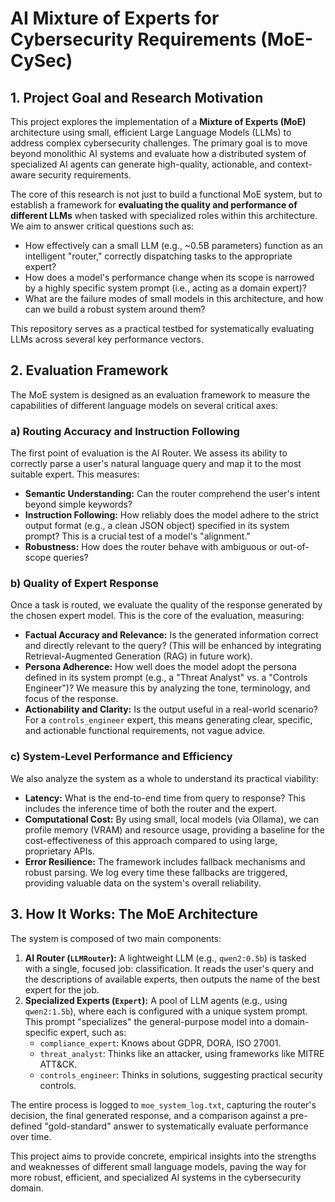# AI Mixture of Experts for Cybersecurity Requirements (MoE-CySec)

## 1. Project Goal and Research Motivation

This project explores the implementation of a **Mixture of Experts (MoE)** architecture using small, efficient Large Language Models (LLMs) to address complex cybersecurity challenges. The primary goal is to move beyond monolithic AI systems and evaluate how a distributed system of specialized AI agents can generate high-quality, actionable, and context-aware security requirements.

The core of this research is not just to build a functional MoE system, but to establish a framework for **evaluating the quality and performance of different LLMs** when tasked with specialized roles within this architecture. We aim to answer critical questions such as:
*   How effectively can a small LLM (e.g., ~0.5B parameters) function as an intelligent "router," correctly dispatching tasks to the appropriate expert?
*   How does a model's performance change when its scope is narrowed by a highly specific system prompt (i.e., acting as a domain expert)?
*   What are the failure modes of small models in this architecture, and how can we build a robust system around them?

This repository serves as a practical testbed for systematically evaluating LLMs across several key performance vectors.

## 2. Evaluation Framework

The MoE system is designed as an evaluation framework to measure the capabilities of different language models on several critical axes:

### a) Routing Accuracy and Instruction Following
The first point of evaluation is the AI Router. We assess its ability to correctly parse a user's natural language query and map it to the most suitable expert. This measures:
*   **Semantic Understanding:** Can the router comprehend the user's intent beyond simple keywords?
*   **Instruction Following:** How reliably does the model adhere to the strict output format (e.g., a clean JSON object) specified in its system prompt? This is a crucial test of a model's "alignment."
*   **Robustness:** How does the router behave with ambiguous or out-of-scope queries?

### b) Quality of Expert Response
Once a task is routed, we evaluate the quality of the response generated by the chosen expert model. This is the core of the evaluation, measuring:
*   **Factual Accuracy and Relevance:** Is the generated information correct and directly relevant to the query? (This will be enhanced by integrating Retrieval-Augmented Generation (RAG) in future work).
*   **Persona Adherence:** How well does the model adopt the persona defined in its system prompt (e.g., a "Threat Analyst" vs. a "Controls Engineer")? We measure this by analyzing the tone, terminology, and focus of the response.
*   **Actionability and Clarity:** Is the output useful in a real-world scenario? For a `controls_engineer` expert, this means generating clear, specific, and actionable functional requirements, not vague advice.

### c) System-Level Performance and Efficiency
We also analyze the system as a whole to understand its practical viability:
*   **Latency:** What is the end-to-end time from query to response? This includes the inference time of both the router and the expert.
*   **Computational Cost:** By using small, local models (via Ollama), we can profile memory (VRAM) and resource usage, providing a baseline for the cost-effectiveness of this approach compared to using large, proprietary APIs.
*   **Error Resilience:** The framework includes fallback mechanisms and robust parsing. We log every time these fallbacks are triggered, providing valuable data on the system's overall reliability.

## 3. How It Works: The MoE Architecture

The system is composed of two main components:

1.  **AI Router (`LLMRouter`):** A lightweight LLM (e.g., `qwen2:0.5b`) is tasked with a single, focused job: classification. It reads the user's query and the descriptions of available experts, then outputs the name of the best expert for the job.
2.  **Specialized Experts (`Expert`):** A pool of LLM agents (e.g., using `qwen2:1.5b`), where each is configured with a unique system prompt. This prompt "specializes" the general-purpose model into a domain-specific expert, such as:
    *   `compliance_expert`: Knows about GDPR, DORA, ISO 27001.
    *   `threat_analyst`: Thinks like an attacker, using frameworks like MITRE ATT&CK.
    *   `controls_engineer`: Thinks in solutions, suggesting practical security controls.

The entire process is logged to `moe_system_log.txt`, capturing the router's decision, the final generated response, and a comparison against a pre-defined "gold-standard" answer to systematically evaluate performance over time.

This project aims to provide concrete, empirical insights into the strengths and weaknesses of different small language models, paving the way for more robust, efficient, and specialized AI systems in the cybersecurity domain.
